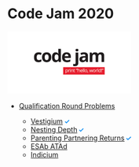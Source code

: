 # Code Jam 2020

<img src="https://github.com/rafaelfigueredog/CodeJam/blob/master/img/codejam.png" width="50%">

- [Qualification Round Problems](https://codingcompetitions.withgoogle.com/codejam/round/000000000019fd27)

    - [Vestigium](https://codingcompetitions.withgoogle.com/codejam/round/000000000019fd27/000000000020993c) <img src="https://github.com/rafaelfigueredog/CodeJam/blob/master/img/check.svg" width="2%">
    - [Nesting Depth](https://codingcompetitions.withgoogle.com/codejam/round/000000000019fd27/0000000000209a9f) <img src="https://github.com/rafaelfigueredog/CodeJam/blob/master/img/check.svg" width="2%">
    - [Parenting Partnering Returns](https://codingcompetitions.withgoogle.com/codejam/round/000000000019fd27/000000000020bdf9) <img src="https://github.com/rafaelfigueredog/CodeJam/blob/master/img/check.svg" width="2%">
    - [ESAb ATAd](https://codingcompetitions.withgoogle.com/codejam/round/000000000019fd27/0000000000209a9e)
    - [Indicium](https://codingcompetitions.withgoogle.com/codejam/round/000000000019fd27/0000000000209aa0)
